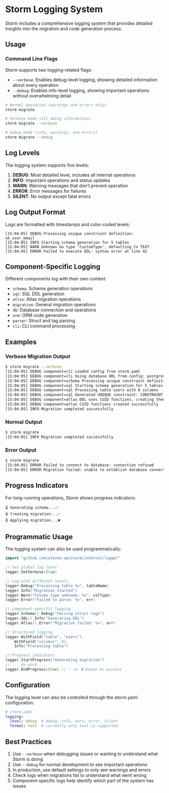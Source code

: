 # Storm Logging System

Storm includes a comprehensive logging system that provides detailed insights into the migration and code generation process.

## Usage

### Command Line Flags

Storm supports two logging-related flags:

- `--verbose`: Enables debug-level logging, showing detailed information about every operation
- `--debug`: Enables info-level logging, showing important operations without overwhelming detail

```bash
# Normal operation (warnings and errors only)
storm migrate

# Verbose mode (all debug information)
storm migrate --verbose

# Debug mode (info, warnings, and errors)
storm migrate --debug
```

## Log Levels

The logging system supports five levels:

1. **DEBUG**: Most detailed level, includes all internal operations
2. **INFO**: Important operations and status updates
3. **WARN**: Warning messages that don't prevent operation
4. **ERROR**: Error messages for failures
5. **SILENT**: No output except fatal errors

## Log Output Format

Logs are formatted with timestamps and color-coded levels:

```
[15:04:05] DEBUG Processing unique constraint definition: uk_user_email
[15:04:05] INFO Starting schema generation for 5 tables
[15:04:05] WARN Unknown Go type 'CustomType', defaulting to TEXT
[15:04:05] ERROR Failed to execute DDL: syntax error at line 42
```

## Component-Specific Logging

Different components log with their own context:

- `schema`: Schema generation operations
- `sql`: SQL DDL generation
- `atlas`: Atlas migration operations
- `migration`: General migration operations
- `db`: Database connection and operations
- `orm`: ORM code generation
- `parser`: Struct and tag parsing
- `cli`: CLI command processing

## Examples

### Verbose Migration Output

```bash
$ storm migrate --verbose
[15:04:05] DEBUG component=cli Loaded config from storm.yaml
[15:04:05] DEBUG component=cli Using database URL from config: postgres://localhost/mydb
[15:04:05] DEBUG component=schema Processing unique constraint definition: uk_user_email
[15:04:05] DEBUG component=sql Starting schema generation for 5 tables
[15:04:05] DEBUG component=sql Processing table users with 8 columns
[15:04:05] DEBUG component=sql Generated UNIQUE constraint: CONSTRAINT uk_user_email UNIQUE (email)
[15:04:05] DEBUG component=atlas DDL uses CUID functions, creating them in temp database
[15:04:05] DEBUG component=atlas CUID functions created successfully
[15:04:05] INFO Migration completed successfully
```

### Normal Output

```bash
$ storm migrate
[15:04:05] INFO Migration completed successfully
```

### Error Output

```bash
$ storm migrate
[15:04:05] ERROR Failed to connect to database: connection refused
[15:04:05] ERROR Migration failed: unable to establish database connection
```

## Progress Indicators

For long-running operations, Storm shows progress indicators:

```
⏳ Generating schema...✅
⏳ Creating migration...✅
⏳ Applying migration...❌
```

## Programmatic Usage

The logging system can also be used programmatically:

```go
import "github.com/eleven-am/storm/internal/logger"

// Set global log level
logger.SetVerbose(true)

// Log with different levels
logger.Debug("Processing table %s", tableName)
logger.Info("Migration started")
logger.Warn("Column type unknown: %s", colType)
logger.Error("Failed to parse: %v", err)

// Component-specific logging
logger.Schema().Debug("Parsing struct tags")
logger.SQL().Info("Generating DDL")
logger.Atlas().Error("Migration failed: %v", err)

// Structured logging
logger.WithField("table", "users").
    WithField("columns", 8).
    Info("Processing table")

// Progress indicators
logger.StartProgress("Generating migration")
// ... do work ...
logger.EndProgress(true) // ✅ or ❌ based on success
```

## Configuration

The logging level can also be controlled through the storm.yaml configuration:

```yaml
# storm.yaml
logging:
  level: debug  # debug, info, warn, error, silent
  format: text  # currently only text is supported
```

## Best Practices

1. Use `--verbose` when debugging issues or wanting to understand what Storm is doing
2. Use `--debug` for normal development to see important operations
3. In production, use default settings to only see warnings and errors
4. Check logs when migrations fail to understand what went wrong
5. Component-specific logs help identify which part of the system has issues